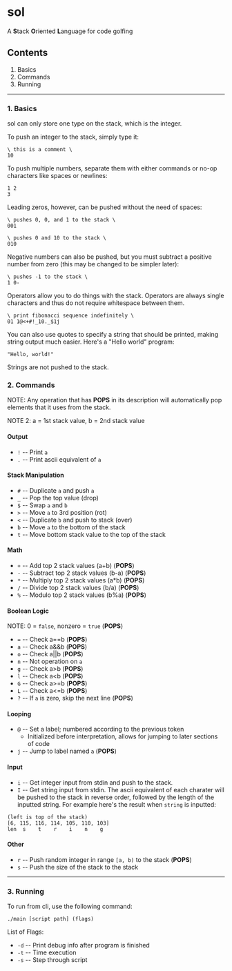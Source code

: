 # sol

A **S**tack **O**riented **L**anguage for code golfing

## Contents
1. Basics
2. Commands
3. Running
___

### 1. Basics
sol can only store one type on the stack, which is the integer.

To push an integer to the stack, simply type it:
```
\ this is a comment \
10
```
To push multiple numbers, separate them with either commands or no-op characters like spaces or newlines:
```
1 2
3
```
Leading zeros, however, can be pushed without the need of spaces:
```
\ pushes 0, 0, and 1 to the stack \
001

\ pushes 0 and 10 to the stack \
010
```
Negative numbers can also be pushed, but you must subtract a positive number from zero (this may be changed to be simpler later):
```
\ pushes -1 to the stack \
1 0-
```

Operators allow you to do things with the stack. Operators are always single characters and thus do not require whitespace between them.
```
\ print fibonacci sequence indefinitely \
01 1@<+#!_10._$1j
```

You can also use quotes to specify a string that should be printed, making string output much easier. Here's a "Hello world" program:
```
"Hello, world!"
```
Strings are not pushed to the stack.

### 2. Commands
NOTE: Any operation that has **POPS** in its description will automatically pop elements that it uses from the stack.

NOTE 2: a = 1st stack value, b = 2nd stack value

#### Output
- `!` -- Print `a`
- `.` -- Print ascii equivalent of `a`

#### Stack Manipulation
- `#` -- Duplicate `a` and push `a`
- `_` -- Pop the top value (drop)
- `$` -- Swap `a` and `b`
- `>` -- Move `a` to 3rd position (rot)
- `<` -- Duplicate `b` and push to stack (over)
- `b` -- Move `a` to the bottom of the stack
- `t` -- Move bottom stack value to the top of the stack

#### Math
- `+` -- Add top 2 stack values (a+b) (**POPS**)
- `-` -- Subtract top 2 stack values (b-a) (**POPS**)
- `*` -- Multiply top 2 stack values (a*b) (**POPS**)
- `/` -- Divide top 2 stack values (b/a) (**POPS**)
- `%` -- Modulo top 2 stack values (b%a) (**POPS**)

#### Boolean Logic
NOTE: 0 = `false`, nonzero = `true` (**POPS**)
- `=` -- Check a==b (**POPS**)
- `a` -- Check a&&b (**POPS**)
- `o` -- Check a||b (**POPS**)
- `n` -- Not operation on `a`
- `g` -- Check a>b (**POPS**)
- `l` -- Check a<b (**POPS**)
- `G` -- Check a>=b (**POPS**)
- `L` -- Check a<=b (**POPS**)
- `?` -- If `a` is zero, skip the next line (**POPS**)

#### Looping
- `@` -- Set a label; numbered according to the previous token
  - Initialized before interpretation, allows for jumping to later sections of code
- `j` -- Jump to label named `a` (**POPS**)

#### Input
- `i` -- Get integer input from stdin and push to the stack.
- `I` -- Get string input from stdin. The ascii equivalent of each charater will be pushed to the stack in reverse order, followed by the length of the inputted string. For example here's the result when `string` is inputted:
```
(left is top of the stack)
[6, 115, 116, 114, 105, 110, 103]
len  s    t    r    i    n    g
```

#### Other
- `r` -- Push random integer in range `[a, b)` to the stack (**POPS**)
- `s` -- Push the size of the stack to the stack

___

### 3. Running

To run from cli, use the following command:
```
./main [script path] (flags)
```

List of Flags:
- `-d` -- Print debug info after program is finished
- `-t` -- Time execution
- `-s` -- Step through script
